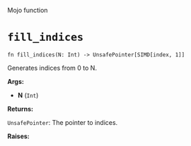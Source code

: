 Mojo function

# `fill_indices`

```mojo
fn fill_indices(N: Int) -> UnsafePointer[SIMD[index, 1]]
```

Generates indices from 0 to N.

**Args:**

- **N** (`Int`)

**Returns:**

`UnsafePointer`: The pointer to indices.

**Raises:**

